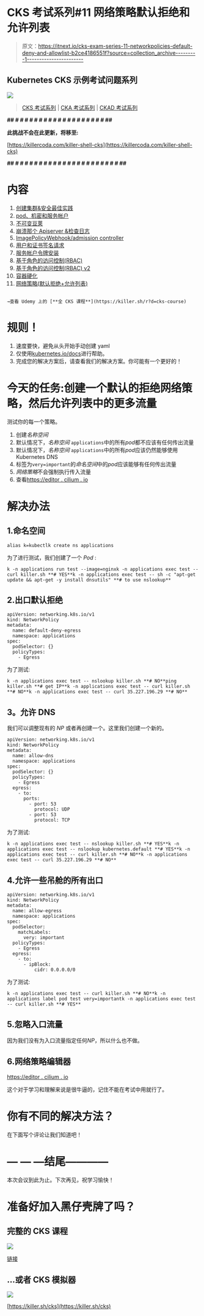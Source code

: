 # CKS 考试系列#11 网络策略默认拒绝和允许列表

> 原文：<https://itnext.io/cks-exam-series-11-networkpolicies-default-deny-and-allowlist-b2ce4186551f?source=collection_archive---------1----------------------->

## Kubernetes CKS 示例考试问题系列

![](img/77a0961e70ee58a8de84bee4f225f405.png)

> [CKS 考试系列](https://killer.sh/r?d=cks-series) | [CKA 考试系列](https://killer.sh/r?d=cka-series) | [CKAD 考试系列](https://killer.sh/r?d=ckad-series)

**## # # # # # # # # # # # # # # # # # # # ##**

**此挑战不会在此更新，将移至:**

[https://killercoda.com/killer-shell-cks](https://killercoda.com/killer-shell-cks)

**## # # # # # # # # # # # # # # # # # # # # # # ##**

# 内容

1.  [创建集群&安全最佳实践](https://wuestkamp.medium.com/cks-exam-series-1-create-cluster-security-best-practices-50e35aaa67ae?source=friends_link&sk=8bc466dae0ea90412251e32d4eaf7539)
2.  [pod、机密和服务帐户](https://wuestkamp.medium.com/cks-exam-series-2-pods-and-secrets-3d92a6fba331?source=friends_link&sk=379fa6e196233c73ef7845d84a3aa34d)
3.  [不可变豆荚](https://wuestkamp.medium.com/cks-exam-series-3-immutable-pods-3812cf76cff4?source=friends_link&sk=ed1231a0382d97bd5c8267afe75f14ac)
4.  [崩溃那个 Apiserver &检查日志](https://wuestkamp.medium.com/cks-exam-series-4-crash-that-apiserver-5f4d3d503028?source=friends_link&sk=3ccd9bf1b728e85f86157ef1af23d455)
5.  [ImagePolicyWebhook/admission controller](https://wuestkamp.medium.com/cks-exam-series-5-imagepolicywebhook-8d09f1ceee70?source=friends_link&sk=93017beeae20f640f52db41d20d3ffcd)
6.  [用户和证书签名请求](https://wuestkamp.medium.com/cks-exam-series-6-users-and-certificatesigningrequests-368a5b2c6a3f)
7.  [服务帐户令牌安装](https://wuestkamp.medium.com/cks-exam-series-7-serviceaccount-tokens-1158c93612d4?source=friends_link&sk=1064eaf2f3d4d03576bcde207eaf7cfb)
8.  [基于角色的访问控制(RBAC)](https://wuestkamp.medium.com/cks-exam-series-8-rbac-db8a0984059e?source=friends_link&sk=8a1abe2d51275faed47f3d36858b14d5)
9.  [基于角色的访问控制(RBAC) v2](https://wuestkamp.medium.com/cks-exam-series-9-rbac-v2-23ee24dd77cd?source=friends_link&sk=2a6027eb75fbcf7876216cab222fa953)
10.  [容器硬化](https://wuestkamp.medium.com/cks-exam-series-10-container-hardening-177588b8bbfe?source=friends_link&sk=dbdddc1ee9321a946ee2e3f778c0711a)
11.  [网络策略(默认拒绝+允许列表)](https://wuestkamp.medium.com/cks-exam-series-11-networkpolicies-default-deny-and-allowlist-b2ce4186551f?source=friends_link&sk=bdcc071a32f26b93d6c4a51b9a9436a7)

~~~~~~~~~~~~~~~~~~~~~~~~~~~~~~~~~~

→查看 Udemy 上的 [**全 CKS 课程**](https://killer.sh/r?d=cks-course)

~~~~~~~~~~~~~~~~~~~~~~~~~~~~~~~~~~

# 规则！

1.  速度要快，避免从头开始手动创建 yaml
2.  仅使用[kubernetes.io/docs](https://kubernetes.io/docs/home/)进行帮助。
3.  完成您的解决方案后，请查看我们的解决方案。你可能有一个更好的！

# 今天的任务:创建一个默认的拒绝网络策略，然后允许列表中的更多流量

测试你的每一个策略。

1.  创建*名称空间*
2.  默认情况下，*名称空间* `applications`中的所有*pod*都不应该有任何传出流量
3.  默认情况下，*名称空间* `applications`中的所有*pod*应该仍然能够使用 Kubernetes DNS
4.  标签为`very=important`的*命名空间*中的*pod*应该能够有任何传出流量
5.  *网络策略*不会强制执行传入流量
6.  查看[https://editor . cilium . io](https://editor.cilium.io/)

# 解决办法

## 1.命名空间

```
alias k=kubectlk create ns applications
```

为了进行测试，我们创建了一个 *Pod* :

```
k -n applications run test --image=nginxk -n applications exec test -- curl killer.sh **# YES**k -n applications exec test -- sh -c "apt-get update && apt-get -y install dnsutils" **# to use nslookup**
```

## 2.出口默认拒绝

```
apiVersion: networking.k8s.io/v1
kind: NetworkPolicy
metadata:
  name: default-deny-egress
  namespace: applications
spec:
  podSelector: {}
  policyTypes:
    - Egress
```

为了测试:

```
k -n applications exec test -- nslookup killer.sh **# NO**ping killer.sh **# get IP**k -n applications exec test -- curl killer.sh **# NO**k -n applications exec test -- curl 35.227.196.29 **# NO**
```

## **3。允许 DNS**

我们可以调整现有的 *NP* 或者再创建一个。这里我们创建一个新的。

```
apiVersion: networking.k8s.io/v1
kind: NetworkPolicy
metadata:
  name: allow-dns
  namespace: applications
spec:
  podSelector: {}
  policyTypes:
    - Egress
  egress:
    - to:
      ports:
        - port: 53
          protocol: UDP
        - port: 53
          protocol: TCP
```

为了测试:

```
k -n applications exec test -- nslookup killer.sh **# YES**k -n applications exec test -- nslookup kubernetes.default **# YES**k -n applications exec test -- curl killer.sh **# NO**k -n applications exec test -- curl 35.227.196.29 **# NO**
```

## 4.允许一些吊舱的所有出口

```
apiVersion: networking.k8s.io/v1
kind: NetworkPolicy
metadata:
  name: allow-egress
  namespace: applications
spec:
  podSelector:
    matchLabels:
      very: important
  policyTypes:
    - Egress
  egress:
    - to:
      - ipBlock:
          cidr: 0.0.0.0/0
```

为了测试:

```
k -n applications exec test -- curl killer.sh **# NO**k -n applications label pod test very=importantk -n applications exec test -- curl killer.sh **# YES**
```

## 5.忽略入口流量

因为我们没有为入口流量指定任何*NP*，所以什么也不做。

## 6.网络策略编辑器

[https://editor . cilium . io](https://editor.cilium.io/)

这个对于学习和理解来说是很牛逼的，记住不能在考试中用就行了。

# 你有不同的解决方法？

在下面写个评论让我们知道吧！

# — — —结尾————

本次会议到此为止。下次再见，祝学习愉快！

# 准备好加入黑仔壳牌了吗？

## 完整的 CKS 课程

[![](img/b16ab8b3bd72db1ad641b82f067bdd80.png)](https://killer.sh/r?d=cks-course)

[链接](https://killer.sh/r?d=cks-course)

## …或者 CKS 模拟器

[![](img/4c118b1471bd606fc46cd5569df4f944.png)](https://killer.sh/cks)

[https://killer.sh/cks](https://killer.sh/cks)